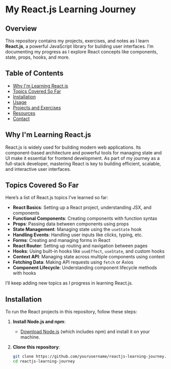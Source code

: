 # My React.js Learning Journey

## Overview

This repository contains my projects, exercises, and notes as I learn **React.js**, a powerful JavaScript library for building user interfaces. I’m documenting my progress as I explore React concepts like components, state, props, hooks, and more.

## Table of Contents

- [Why I'm Learning React.js](#why-im-learning-reactjs)
- [Topics Covered So Far](#topics-covered-so-far)
- [Installation](#installation)
- [Usage](#usage)
- [Projects and Exercises](#projects-and-exercises)
- [Resources](#resources)
- [Contact](#contact)

## Why I'm Learning React.js

React.js is widely used for building modern web applications. Its component-based architecture and powerful tools for managing state and UI make it essential for frontend development. As part of my journey as a full-stack developer, mastering React is key to building efficient, scalable, and interactive user interfaces.

## Topics Covered So Far

Here’s a list of React.js topics I’ve learned so far:

- **React Basics**: Setting up a React project, understanding JSX, and components
- **Functional Components**: Creating components with function syntax
- **Props**: Passing data between components using props
- **State Management**: Managing state using the `useState` hook
- **Handling Events**: Handling user inputs like clicks, typing, etc.
- **Forms**: Creating and managing forms in React
- **React Router**: Setting up routing and navigation between pages
- **Hooks**: Using built-in hooks like `useEffect`, `useState`, and custom hooks
- **Context API**: Managing state across multiple components using context
- **Fetching Data**: Making API requests using `fetch` or Axios
- **Component Lifecycle**: Understanding component lifecycle methods with hooks

I’ll keep adding new topics as I progress in learning React.js.

## Installation

To run the React projects in this repository, follow these steps:

1. **Install Node.js and npm**:
   - [Download Node.js](https://nodejs.org/) (which includes npm) and install it on your machine.

2. **Clone this repository**:

   ```bash
   git clone https://github.com/yourusername/reactjs-learning-journey.git
   cd reactjs-learning-journey
